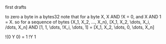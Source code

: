 first drafts

to zero a byte in a bytes32
note that for a byte X, X AND !X = 0, and X AND 1 = X.
so for a sequence of bytes {X_1, X_2, ..., X_n},
[X_1, X_2, \dots, X_i, /dots, X_n] AND [1, 1, \dots, !X_i, \dots, 1]
= [X_1, X_2, \dots, 0, \dots, X_n]

!(0 Y 0) = 1 !Y 1
